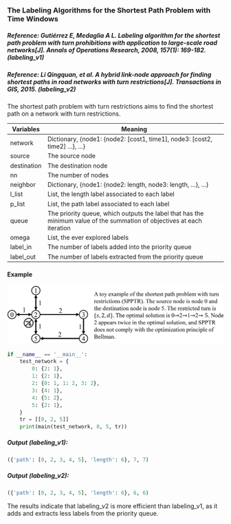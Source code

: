 ### The Labeling Algorithms for the Shortest Path Problem with Time Windows

##### Reference: Gutiérrez E, Medaglia A L. Labeling algorithm for the shortest path problem with turn prohibitions with application to large-scale road networks[J]. Annals of Operations Research, 2008, 157(1): 169-182. (labeling_v1)

##### Reference: Li Qingquan, et al. A hybrid link-node approach for finding shortest paths in road networks with turn restrictions[J]. Transactions in GIS, 2015. (labeling_v2)

The shortest path problem with turn restrictions aims to find the shortest path on a network with turn restrictions.

| Variables   | Meaning                                                      |
| ----------- | ------------------------------------------------------------ |
| network     | Dictionary, {node1: {node2: [cost1, time1], node3: [cost2, time2] ...}, ...} |
| source      | The source node                                              |
| destination | The destination node                                         |
| nn          | The number of nodes                                          |
| neighbor    | Dictionary, {node1: {node2: length, node3: length, ...}, ...} |
| l_list      | List, the length label associated to each label              |
| p_list      | List, the path label associated to each label                |
| queue       | The priority queue, which outputs the label that has the minimum value of the summation of objectives at each iteration |
| omega       | List, the ever explored labels                               |
| label_in    | The number of labels added into the priority queue           |
| label_out   | The number of labels extracted from the priority queue       |

#### Example

![](https://github.com/Xavier-MaYiMing/The-labeling-algorithms-for-the-shortest-path-problem-with-turn-restrictions/blob/main/SPPTR%20example.png)

```python
if __name__ == '__main__':
    test_network = {
        0: {2: 1},
        1: {2: 1},
        2: {0: 1, 1: 2, 3: 2},
        3: {4: 1},
        4: {5: 2},
        5: {2: 1},
    }
    tr = [[0, 2, 5]]
    print(main(test_network, 0, 5, tr))
```

##### Output (labeling_v1):

```python
({'path': [0, 2, 3, 4, 5], 'length': 6}, 7, 7)
```

##### Output (labeling_v2):

```python
({'path': [0, 2, 3, 4, 5], 'length': 6}, 6, 6)
```

The results indicate that labeling_v2 is more efficient than labeling_v1, as it adds and extracts less labels from the priority queue.


